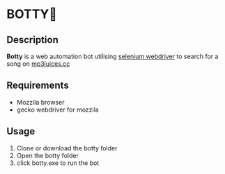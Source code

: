 # BOTTY🤖

## Description
**Botty** is a web automation bot utilising [selenium webdriver](https://www.selenium.dev/documentation/en/webdriver/) to search for a song on [mp3juices.cc](https://www.mp3juices.cc/)

## Requirements
* Mozzila browser
* gecko webdriver for mozzila


## Usage
1. Clone or download the botty folder
1. Open the botty folder
1. click botty.exe to run the bot
